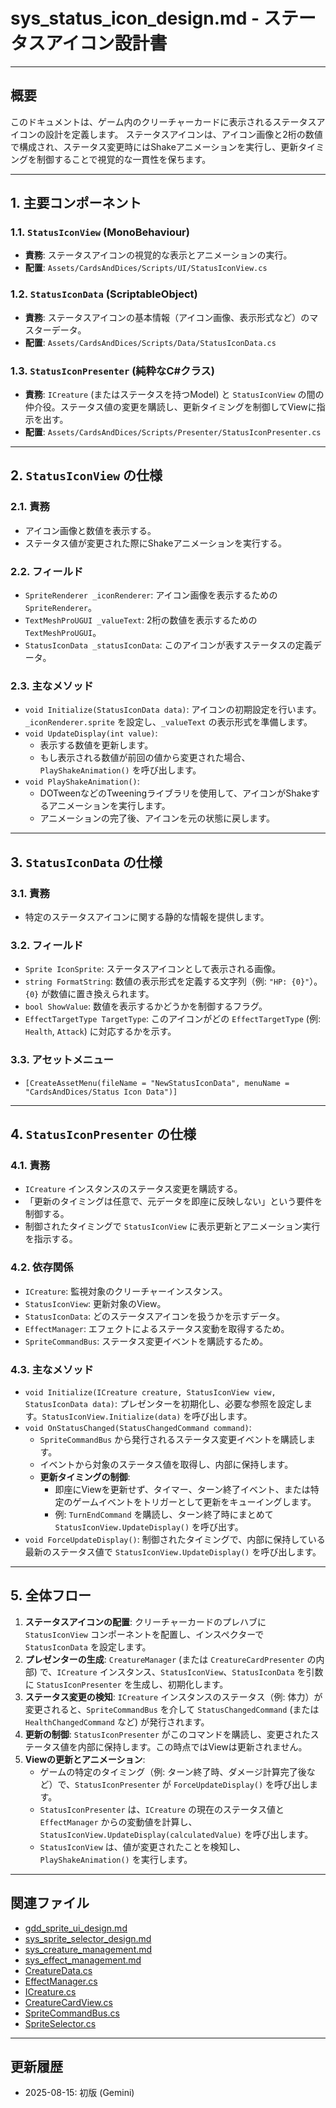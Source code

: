 # sys_status_icon_design.md - ステータスアイコン設計書

---

## 概要

このドキュメントは、ゲーム内のクリーチャーカードに表示されるステータスアイコンの設計を定義します。
ステータスアイコンは、アイコン画像と2桁の数値で構成され、ステータス変更時にはShakeアニメーションを実行し、更新タイミングを制御することで視覚的な一貫性を保ちます。

---

## 1. 主要コンポーネント

### 1.1. `StatusIconView` (MonoBehaviour)

-   **責務**: ステータスアイコンの視覚的な表示とアニメーションの実行。
-   **配置**: `Assets/CardsAndDices/Scripts/UI/StatusIconView.cs`

### 1.2. `StatusIconData` (ScriptableObject)

-   **責務**: ステータスアイコンの基本情報（アイコン画像、表示形式など）のマスターデータ。
-   **配置**: `Assets/CardsAndDices/Scripts/Data/StatusIconData.cs`

### 1.3. `StatusIconPresenter` (純粋なC#クラス)

-   **責務**: `ICreature` (またはステータスを持つModel) と `StatusIconView` の間の仲介役。ステータス値の変更を購読し、更新タイミングを制御してViewに指示を出す。
-   **配置**: `Assets/CardsAndDices/Scripts/Presenter/StatusIconPresenter.cs`

---

## 2. `StatusIconView` の仕様

### 2.1. 責務

-   アイコン画像と数値を表示する。
-   ステータス値が変更された際にShakeアニメーションを実行する。

### 2.2. フィールド

-   `SpriteRenderer _iconRenderer`: アイコン画像を表示するための `SpriteRenderer`。
-   `TextMeshProUGUI _valueText`: 2桁の数値を表示するための `TextMeshProUGUI`。
-   `StatusIconData _statusIconData`: このアイコンが表すステータスの定義データ。

### 2.3. 主なメソッド

-   `void Initialize(StatusIconData data)`: アイコンの初期設定を行います。`_iconRenderer.sprite` を設定し、`_valueText` の表示形式を準備します。
-   `void UpdateDisplay(int value)`:
    -   表示する数値を更新します。
    -   もし表示される数値が前回の値から変更された場合、`PlayShakeAnimation()` を呼び出します。
-   `void PlayShakeAnimation()`:
    -   DOTweenなどのTweeningライブラリを使用して、アイコンがShakeするアニメーションを実行します。
    -   アニメーションの完了後、アイコンを元の状態に戻します。

---

## 3. `StatusIconData` の仕様

### 3.1. 責務

-   特定のステータスアイコンに関する静的な情報を提供します。

### 3.2. フィールド

-   `Sprite IconSprite`: ステータスアイコンとして表示される画像。
-   `string FormatString`: 数値の表示形式を定義する文字列（例: `"HP: {0}"`）。`{0}` が数値に置き換えられます。
-   `bool ShowValue`: 数値を表示するかどうかを制御するフラグ。
-   `EffectTargetType TargetType`: このアイコンがどの `EffectTargetType` (例: `Health`, `Attack`) に対応するかを示す。

### 3.3. アセットメニュー

-   `[CreateAssetMenu(fileName = "NewStatusIconData", menuName = "CardsAndDices/Status Icon Data")]`

---

## 4. `StatusIconPresenter` の仕様

### 4.1. 責務

-   `ICreature` インスタンスのステータス変更を購読する。
-   「更新のタイミングは任意で、元データを即座に反映しない」という要件を制御する。
-   制御されたタイミングで `StatusIconView` に表示更新とアニメーション実行を指示する。

### 4.2. 依存関係

-   `ICreature`: 監視対象のクリーチャーインスタンス。
-   `StatusIconView`: 更新対象のView。
-   `StatusIconData`: どのステータスアイコンを扱うかを示すデータ。
-   `EffectManager`: エフェクトによるステータス変動を取得するため。
-   `SpriteCommandBus`: ステータス変更イベントを購読するため。

### 4.3. 主なメソッド

-   `void Initialize(ICreature creature, StatusIconView view, StatusIconData data)`: プレゼンターを初期化し、必要な参照を設定します。`StatusIconView.Initialize(data)` を呼び出します。
-   `void OnStatusChanged(StatusChangedCommand command)`:
    -   `SpriteCommandBus` から発行されるステータス変更イベントを購読します。
    -   イベントから対象のステータス値を取得し、内部に保持します。
    -   **更新タイミングの制御**:
        -   即座にViewを更新せず、タイマー、ターン終了イベント、または特定のゲームイベントをトリガーとして更新をキューイングします。
        -   例: `TurnEndCommand` を購読し、ターン終了時にまとめて `StatusIconView.UpdateDisplay()` を呼び出す。
-   `void ForceUpdateDisplay()`: 制御されたタイミングで、内部に保持している最新のステータス値で `StatusIconView.UpdateDisplay()` を呼び出します。

---

## 5. 全体フロー

1.  **ステータスアイコンの配置**: クリーチャーカードのプレハブに `StatusIconView` コンポーネントを配置し、インスペクターで `StatusIconData` を設定します。
2.  **プレゼンターの生成**: `CreatureManager` (または `CreatureCardPresenter` の内部) で、`ICreature` インスタンス、`StatusIconView`、`StatusIconData` を引数に `StatusIconPresenter` を生成し、初期化します。
3.  **ステータス変更の検知**: `ICreature` インスタンスのステータス（例: 体力）が変更されると、`SpriteCommandBus` を介して `StatusChangedCommand` (または `HealthChangedCommand` など) が発行されます。
4.  **更新の制御**: `StatusIconPresenter` がこのコマンドを購読し、変更されたステータス値を内部に保持します。この時点ではViewは更新されません。
5.  **Viewの更新とアニメーション**: 
    -   ゲームの特定のタイミング（例: ターン終了時、ダメージ計算完了後など）で、`StatusIconPresenter` が `ForceUpdateDisplay()` を呼び出します。
    -   `StatusIconPresenter` は、`ICreature` の現在のステータス値と `EffectManager` からの変動値を計算し、`StatusIconView.UpdateDisplay(calculatedValue)` を呼び出します。
    -   `StatusIconView` は、値が変更されたことを検知し、`PlayShakeAnimation()` を実行します。

---

## 関連ファイル

-   [gdd_sprite_ui_design.md](../../gdd/gdd_sprite_ui_design.md)
-   [sys_sprite_selector_design.md](../sys_sprite_selector_design.md)
-   [sys_creature_management.md](../sys_creature_management.md)
-   [sys_effect_management.md](../sys_effect_management.md)
-   [CreatureData.cs](../../Scripts/Domain/CreatureData.cs)
-   [EffectManager.cs](../../Scripts/Manager/EffectManager.cs)
-   [ICreature.cs](../../Scripts/Domain/ICreature.cs)
-   [CreatureCardView.cs](../../Scripts/UI/CreatureCardView.cs)
-   [SpriteCommandBus.cs](../../Scripts/UI/SpriteCommandBus.cs)
-   [SpriteSelector.cs](../../Scripts/UI/SpriteSelector.cs)

---

## 更新履歴

-   2025-08-15: 初版 (Gemini)
